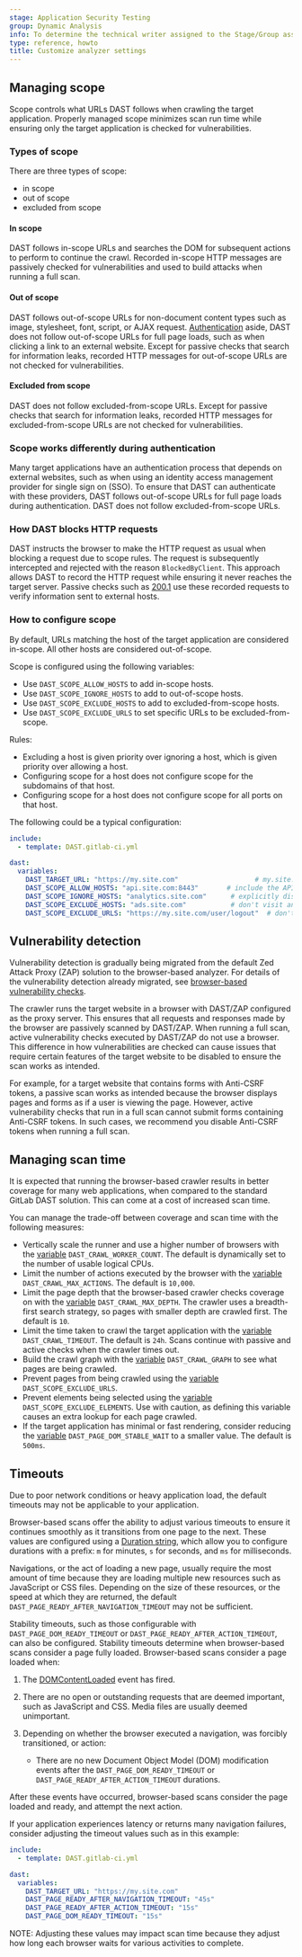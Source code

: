 ```yaml
---
stage: Application Security Testing
group: Dynamic Analysis
info: To determine the technical writer assigned to the Stage/Group associated with this page, see https://handbook.gitlab.com/handbook/product/ux/technical-writing/#assignments
type: reference, howto
title: Customize analyzer settings
---
```


## Managing scope

Scope controls what URLs DAST follows when crawling the target application. Properly managed scope minimizes scan run time while ensuring only the target application is checked for vulnerabilities.

### Types of scope

There are three types of scope:

- in scope
- out of scope
- excluded from scope

#### In scope

DAST follows in-scope URLs and searches the DOM for subsequent actions to perform to continue the crawl.
Recorded in-scope HTTP messages are passively checked for vulnerabilities and used to build attacks when running a full scan.

#### Out of scope

DAST follows out-of-scope URLs for non-document content types such as image, stylesheet, font, script, or AJAX request.
[Authentication](#scope-works-differently-during-authentication) aside, DAST does not follow out-of-scope URLs for full page loads, such as when clicking a link to an external website.
Except for passive checks that search for information leaks, recorded HTTP messages for out-of-scope URLs are not checked for vulnerabilities.

#### Excluded from scope

DAST does not follow excluded-from-scope URLs. Except for passive checks that search for information leaks, recorded HTTP messages for excluded-from-scope URLs are not checked for vulnerabilities.

### Scope works differently during authentication

Many target applications have an authentication process that depends on external websites, such as when using an identity access management provider for single sign on (SSO).
To ensure that DAST can authenticate with these providers, DAST follows out-of-scope URLs for full page loads during authentication. DAST does not follow excluded-from-scope URLs.

### How DAST blocks HTTP requests

DAST instructs the browser to make the HTTP request as usual when blocking a request due to scope rules. The request is subsequently intercepted and rejected with the reason `BlockedByClient`.
This approach allows DAST to record the HTTP request while ensuring it never reaches the target server. Passive checks such as [200.1](../checks/200.1.md) use these recorded requests to verify information sent to external hosts.

### How to configure scope

By default, URLs matching the host of the target application are considered in-scope. All other hosts are considered out-of-scope.

Scope is configured using the following variables:

- Use `DAST_SCOPE_ALLOW_HOSTS` to add in-scope hosts.
- Use `DAST_SCOPE_IGNORE_HOSTS` to add to out-of-scope hosts.
- Use `DAST_SCOPE_EXCLUDE_HOSTS` to add to excluded-from-scope hosts.
- Use `DAST_SCOPE_EXCLUDE_URLS` to set specific URLs to be excluded-from-scope.

Rules:

- Excluding a host is given priority over ignoring a host, which is given priority over allowing a host.
- Configuring scope for a host does not configure scope for the subdomains of that host.
- Configuring scope for a host does not configure scope for all ports on that host.

The following could be a typical configuration:

```yaml
include:
  - template: DAST.gitlab-ci.yml

dast:
  variables:
    DAST_TARGET_URL: "https://my.site.com"                   # my.site.com URLs are considered in-scope by default
    DAST_SCOPE_ALLOW_HOSTS: "api.site.com:8443"       # include the API as part of the scan
    DAST_SCOPE_IGNORE_HOSTS: "analytics.site.com"      # explicitly disregard analytics from the scan
    DAST_SCOPE_EXCLUDE_HOSTS: "ads.site.com"           # don't visit any URLs on the ads subdomain
    DAST_SCOPE_EXCLUDE_URLS: "https://my.site.com/user/logout"  # don't visit this URL
```

## Vulnerability detection

Vulnerability detection is gradually being migrated from the default Zed Attack Proxy (ZAP) solution
to the browser-based analyzer. For details of the vulnerability detection already migrated, see
[browser-based vulnerability checks](../checks/index.md).

The crawler runs the target website in a browser with DAST/ZAP configured as the proxy server. This
ensures that all requests and responses made by the browser are passively scanned by DAST/ZAP. When
running a full scan, active vulnerability checks executed by DAST/ZAP do not use a browser. This
difference in how vulnerabilities are checked can cause issues that require certain features of the
target website to be disabled to ensure the scan works as intended.

For example, for a target website that contains forms with Anti-CSRF tokens, a passive scan works as
intended because the browser displays pages and forms as if a user is viewing the page. However,
active vulnerability checks that run in a full scan cannot submit forms containing Anti-CSRF tokens.
In such cases, we recommend you disable Anti-CSRF tokens when running a full scan.

## Managing scan time

It is expected that running the browser-based crawler results in better coverage for many web applications, when compared to the standard GitLab DAST solution.
This can come at a cost of increased scan time.

You can manage the trade-off between coverage and scan time with the following measures:

- Vertically scale the runner and use a higher number of browsers with the [variable](variables.md) `DAST_CRAWL_WORKER_COUNT`. The default is dynamically set to the number of usable logical CPUs.
- Limit the number of actions executed by the browser with the [variable](variables.md) `DAST_CRAWL_MAX_ACTIONS`. The default is `10,000`.
- Limit the page depth that the browser-based crawler checks coverage on with the [variable](variables.md) `DAST_CRAWL_MAX_DEPTH`. The crawler uses a breadth-first search strategy, so pages with smaller depth are crawled first. The default is `10`.
- Limit the time taken to crawl the target application with the [variable](variables.md) `DAST_CRAWL_TIMEOUT`. The default is `24h`. Scans continue with passive and active checks when the crawler times out.
- Build the crawl graph with the [variable](variables.md) `DAST_CRAWL_GRAPH` to see what pages are being crawled.
- Prevent pages from being crawled using the [variable](variables.md) `DAST_SCOPE_EXCLUDE_URLS`.
- Prevent elements being selected using the [variable](variables.md) `DAST_SCOPE_EXCLUDE_ELEMENTS`. Use with caution, as defining this variable causes an extra lookup for each page crawled.
- If the target application has minimal or fast rendering, consider reducing the [variable](variables.md) `DAST_PAGE_DOM_STABLE_WAIT` to a smaller value. The default is `500ms`.

## Timeouts

Due to poor network conditions or heavy application load, the default timeouts may not be applicable to your application.

Browser-based scans offer the ability to adjust various timeouts to ensure it continues smoothly as it transitions from one page to the next. These values are configured using a [Duration string](https://pkg.go.dev/time#ParseDuration), which allow you to configure durations with a prefix: `m` for minutes, `s` for seconds, and `ms` for milliseconds.

Navigations, or the act of loading a new page, usually require the most amount of time because they are
loading multiple new resources such as JavaScript or CSS files. Depending on the size of these resources, or the speed at which they are returned, the default `DAST_PAGE_READY_AFTER_NAVIGATION_TIMEOUT` may not be sufficient.

Stability timeouts, such as those configurable with `DAST_PAGE_DOM_READY_TIMEOUT` or `DAST_PAGE_READY_AFTER_ACTION_TIMEOUT`, can also be configured. Stability timeouts determine when browser-based scans consider
a page fully loaded. Browser-based scans consider a page loaded when:

1. The [DOMContentLoaded](https://developer.mozilla.org/en-US/docs/Web/API/Document/DOMContentLoaded_event) event has fired.
1. There are no open or outstanding requests that are deemed important, such as JavaScript and CSS. Media files are usually deemed unimportant.
1. Depending on whether the browser executed a navigation, was forcibly transitioned, or action:

   - There are no new Document Object Model (DOM) modification events after the `DAST_PAGE_DOM_READY_TIMEOUT` or `DAST_PAGE_READY_AFTER_ACTION_TIMEOUT` durations.

After these events have occurred, browser-based scans consider the page loaded and ready, and attempt the next action.

If your application experiences latency or returns many navigation failures, consider adjusting the timeout values such as in this example:

```yaml
include:
  - template: DAST.gitlab-ci.yml

dast:
  variables:
    DAST_TARGET_URL: "https://my.site.com"
    DAST_PAGE_READY_AFTER_NAVIGATION_TIMEOUT: "45s"
    DAST_PAGE_READY_AFTER_ACTION_TIMEOUT: "15s"
    DAST_PAGE_DOM_READY_TIMEOUT: "15s"
```

NOTE:
Adjusting these values may impact scan time because they adjust how long each browser waits for various activities to complete.
